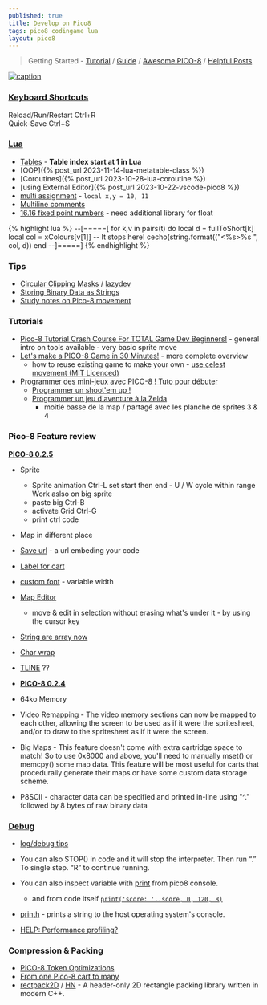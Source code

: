 ```yaml
---
published: true
title: Develop on Pico8
tags: pico8 codingame lua
layout: pico8
---
```

> Getting Started - [Tutorial](https://forum.clockworkpi.com/t/pico-8-gamedev-1-getting-started-tutorial/2347) / [Guide](https://nerdyteachers.com/PICO-8/Guide/?Getting-started) / [Awesome PICO-8](https://pico-8.github.io/awesome-PICO-8/) / [Helpful Posts](https://www.lexaloffle.com/bbs/?tid=46423&tkey=nRj2qnQJGlshLM9R9bJs)

<link rel="shortcut icon" href="https://static.wikia.nocookie.net/pico-8/images/4/4a/Site-favicon.ico/revision/latest?cb=20210713144653" type="image/x-icon" />

[![caption](https://res.cloudinary.com/practicaldev/image/fetch/s--CUnO68dE--/c_limit%2Cf_auto%2Cfl_progressive%2Cq_auto%2Cw_880/https://dev-to-uploads.s3.amazonaws.com/uploads/articles/rny64w70l0srpa0r53ud.jpg) ](https://dev.to/cmiles74/getting-started-with-pico-8-4nla)

### [Keyboard Shortcuts](https://pico-8.fandom.com/wiki/Keyboard_Shortcuts)
Reload/Run/Restart  Ctrl+R  
Quick-Save          Ctrl+S    

### [Lua](https://pico-8.fandom.com/wiki/Lua)
- [Tables](https://pico-8.fandom.com/wiki/Tables) - **Table index start at 1 in Lua**
- [OOP]({% post_url 2023-11-14-lua-metatable-class %})
- [Coroutines]({% post_url 2023-10-28-lua-coroutine %})
- [using External Editor]({% post_url 2023-10-22-vscode-pico8 %})
- [multi assignment](https://stackoverflow.com/questions/15256516/how-does-multiple-assignment-work) - `local x,y = 10, 11`
- [Multiline comments](https://stackoverflow.com/a/22722493/51386)
- [16.16 fixed point numbers](https://www.lexaloffle.com/bbs/?tid=39319) - need additional library for float

{% highlight lua %}
--[=====[ 
for k,v in pairs(t) do
   local d = fullToShort[k]
   local col = xColours[v[1]] -- It stops here!
   cecho(string.format(("<%s>%s ", col, d))
end
--]=====]
{% endhighlight %}


### Tips
- [Circular Clipping Masks](https://www.lexaloffle.com/bbs/?tid=46286) / [lazydev](https://www.youtube.com/watch?v=435tL1chJhI)
- [Storing Binary Data as Strings](https://www.lexaloffle.com/bbs/?tid=38692)
- [Study notes on Pico-8 movement](https://ljvmiranda921.github.io/notebook/2021/01/31/pico8-offset/)

### Tutorials
- [Pico-8 Tutorial Crash Course For TOTAL Game Dev Beginners!](https://www.youtube.com/watch?v=LTMN5ItzzuA) - general intro on tools available - very basic sprite move
- [Let's make a PICO-8 Game in 30 Minutes!](https://www.youtube.com/watch?v=RJN83kSzh2k) - more complete overview
	- how to reuse existing game to make your own - [use celest movement (MIT Licenced)](https://www.youtube.com/watch?v=RJN83kSzh2k&t=258s)
- [Programmer des mini-jeux avec PICO-8 ! Tuto pour débuter](https://www.youtube.com/watch?v=YXbR0eqPoAw&list=PLHKUrXMrDS5t3ibCCh412ZAy0slIv3jeE&index=1)
	- [Programmer un shoot'em up !](https://www.youtube.com/watch?v=Ri8fqTMizmI&list=PLHKUrXMrDS5t3ibCCh412ZAy0slIv3jeE&index=3)
	- [Programmer un jeu d'aventure à la Zelda](https://www.youtube.com/watch?v=opj-iZG1m94&list=PLHKUrXMrDS5t3ibCCh412ZAy0slIv3jeE&index=5)
		- moitié basse de la map / partagé avec les planche de sprites 3 & 4
        
### Pico-8 Feature review

[**PICO-8 0.2.5**](https://www.youtube.com/watch?v=bpoqBOOZOMw&list=PLea8cjCua_P3axOkgl2xJKXFYupupItuM&index=8)
- Sprite
	- Sprite animation Ctrl-L set start then end - U / W cycle within range Work aslso on big sprite
    - paste big Ctrl-B 
    - activate Grid Ctrl-G
    - print ctrl code
- Map in different place
- [Save url](https://www.youtube.com/watch?v=bpoqBOOZOMw&list=PLea8cjCua_P3axOkgl2xJKXFYupupItuM&index=8) - a url embeding your code
- [Label for cart](https://www.youtube.com/watch?v=bpoqBOOZOMw&list=PLea8cjCua_P3axOkgl2xJKXFYupupItuM&index=6&t=936s) 
- [custom font](https://www.youtube.com/watch?v=bpoqBOOZOMw&list=PLea8cjCua_P3axOkgl2xJKXFYupupItuM&index=8) - variable width
- [Map Editor](https://www.youtube.com/watch?v=bpoqBOOZOMw&list=PLea8cjCua_P3axOkgl2xJKXFYupupItuM&index=6&t=2135s)
	- move & edit in selection without erasing what's under it - by using the cursor key
- [String are array now](https://www.youtube.com/watch?v=bpoqBOOZOMw&list=PLea8cjCua_P3axOkgl2xJKXFYupupItuM&index=6&t=2348s)
- [Char wrap](https://www.youtube.com/watch?v=bpoqBOOZOMw&list=PLea8cjCua_P3axOkgl2xJKXFYupupItuM&index=6&t=2552s)
- [TLINE](https://www.youtube.com/watch?v=bpoqBOOZOMw&list=PLea8cjCua_P3axOkgl2xJKXFYupupItuM&index=6&t=2718s) ??

- [**PICO-8 0.2.4**](https://www.lexaloffle.com/bbs/?tid=45538)
- 64ko Memory
- Video Remapping - The video memory sections can now be mapped to each other, allowing the screen to be used as if it were the spritesheet, and/or to draw to the spritesheet as if it were the screen.
- Big Maps - This feature doesn't come with extra cartridge space to match! So to use 0x8000 and above, you'll need to manually mset() or memcpy() some map data. This feature will be most useful for carts that procedurally generate their maps or have some custom data storage scheme.
- P8SCII - character data can be specified and printed in-line using "\^." followed by 8 bytes of raw binary data

### [Debug](https://www.reddit.com/r/pico8/comments/s1dzk9/how_to_debug_a_game_in_pico8/)

- [log/debug tips](https://youtu.be/srPKBhzgZhc?feature=shared&t=392)

- You can also STOP() in code and it will stop the interpreter. Then run “.” To single step. “R” to continue running.

- You can also inspect variable with [print](https://youtu.be/srPKBhzgZhc?feature=shared&t=680) from pico8 console.
	- and from code itself  [`print('score: '..score, 0, 120, 8)`](https://pico-8.fandom.com/wiki/Print)
    
- [printh](https://www.lexaloffle.com/bbs/?tid=2549) -  prints a string to the host operating system's console.

- [HELP: Performance profiling?](https://www.lexaloffle.com/bbs/?pid=51496)

### Compression & Packing
- [PICO-8 Token Optimizations](https://github.com/seleb/PICO-8-Token-Optimizations)
- [From one Pico-8 cart to many](https://retroactive.me/post/from-one-pico-cart-to-many/)
- [rectpack2D](https://github.com/TeamHypersomnia/rectpack2D#rectpack2d) / [HN](https://news.ycombinator.com/item?id=36469297) - A header-only 2D rectangle packing library written in modern C++.
